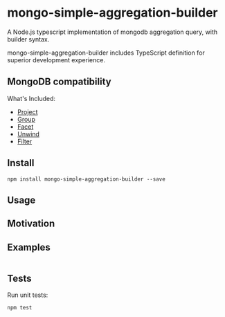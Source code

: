 # mongo-simple-aggregation-builder 

A Node.js typescript implementation of mongodb aggregation query, with builder
syntax.

mongo-simple-aggregation-builder includes TypeScript definition for superior development
experience.

## MongoDB compatibility

What's Included:

- [Project][Project]
- [Group][Group]
- [Facet][Facet]
- [Unwind][Unwind]
- [Filter][Filter]

## Install

```
npm install mongo-simple-aggregation-builder --save
```

## Usage


## Motivation

## Examples

```

```
## Tests

Run unit tests:

```
npm test
```
[Project]: https://www.mongodb.com/docs/manual/reference/operator/aggregation/project/
[Facet]: https://www.mongodb.com/docs/manual/reference/operator/aggregation/facet/
[Group]: https://www.mongodb.com/docs/manual/reference/operator/aggregation/Group/
[Unwind]: https://www.mongodb.com/docs/manual/reference/operator/aggregation/Unwind/
[Filter]: https://www.mongodb.com/docs/manual/reference/operator/aggregation/Filter/